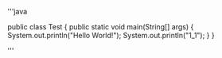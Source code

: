 <p>
'''java

public class Test {
	public static void main(String[] args) {
		System.out.println("Hello World!");
		System.out.println("1_1");
	}
}

'''
</p>